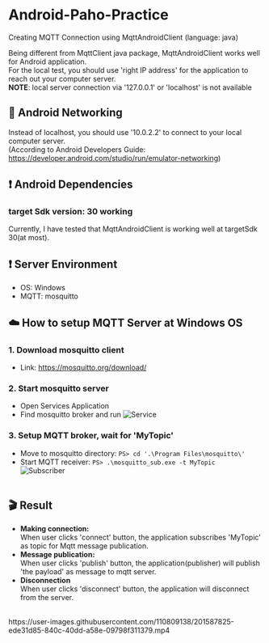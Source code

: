 # Android-Paho-Practice
Creating MQTT Connection using MqttAndroidClient (language: java)

Being different from MqttClient java package, MqttAndroidClient works well for Android application. <br />
For the local test, you should use 'right IP address' for the application to reach out your computer server. <br />
<strong>NOTE</strong>: local server connection via '127.0.0.1' or 'localhost' is not available <br />

## :satellite: Android Networking
Instead of localhost,
you should use '10.0.2.2' to connect to your local computer server. <br />
(According to Android Developers Guide: https://developer.android.com/studio/run/emulator-networking) <br />

## :exclamation: Android Dependencies
### target Sdk version: 30 working
Currently, I have tested that MqttAndroidClient is working well at targetSdk 30(at most). <br />

## :exclamation: Server Environment
- OS: Windows
- MQTT: mosquitto <br />

## :cloud: How to setup MQTT Server at Windows OS
### 1. Download mosquitto client
- Link: https://mosquitto.org/download/
### 2. Start mosquitto server
- Open Services Application
- Find mosquitto broker and run
![Service](https://user-images.githubusercontent.com/110809138/201588396-b65dc27e-9c55-4c49-af85-35228fcddf72.png)
### 3. Setup MQTT broker, wait for 'MyTopic'
- Move to mosquitto directory: `PS> cd '.\Program Files\mosquitto\'` <br />
- Start MQTT receiver: `PS> .\mosquitto_sub.exe -t MyTopic` <br />
![Subscriber](https://user-images.githubusercontent.com/110809138/201588605-06c470c3-7d36-4eff-847f-5bd6cc6fe172.png)
<br /><br />
## :clapper: Result
- <strong>Making connection:</strong><br />
When user clicks 'connect' button, the application subscribes 'MyTopic' as topic for Mqtt message publication.<br />
- <strong>Message publication:</strong><br />
When user clicks 'publish' button, the application(publisher) will publish 'the payload' as message to mqtt server.<br />
- <strong>Disconnection</strong><br />
When user clicks 'disconnect' button, the application will disconnect from the server.<br />
<br />
https://user-images.githubusercontent.com/110809138/201587825-ede31d85-840c-40dd-a58e-09798f311379.mp4
